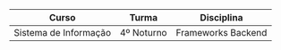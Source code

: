 | Curso | Turma | Disciplina |
|:----------:|:-------------:|:------------:| 
| Sistema de Informação |  4º Noturno | Frameworks Backend |


